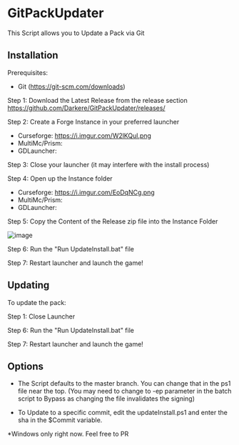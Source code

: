 # GitPackUpdater
This Script allows you to Update a Pack via Git

## Installation

Prerequisites: 
 - Git (https://git-scm.com/downloads)

Step 1: Download the Latest Release from the release section https://github.com/Darkere/GitPackUpdater/releases/

Step 2: Create a Forge Instance in your preferred launcher
  - Curseforge: https://i.imgur.com/W2lKQul.png
  - MultiMc/Prism: 
  - GDLauncher:


Step 3: Close your launcher (it may interfere with the install process)

Step 4: Open up the Instance folder
  - Curseforge: https://i.imgur.com/EoDqNCg.png
  - MultiMc/Prism:
  - GDLauncher:


Step 5: Copy the Content of the Release zip file into the Instance Folder

![image](https://github.com/Darkere/GitPackUpdater/assets/4283717/d993ae0a-fafe-46b0-82f8-7bb2e319cde0)

Step 6: Run the "Run UpdateInstall.bat" file 

Step 7: Restart launcher and launch the game!

## Updating
To update the pack:

Step 1: Close Launcher

Step 6: Run the "Run UpdateInstall.bat" file 

Step 7: Restart launcher and launch the game!


## Options
- The Script defaults to the master branch. You can change that in the ps1 file near the top. 
(You may need to change to -ep parameter in the batch script to Bypass as changing the file invalidates the signing)

- To Update to a specific commit, edit the updateInstall.ps1 and enter the sha in the $Commit variable.

*Windows only right now. Feel free to PR
